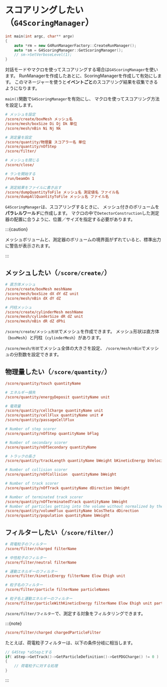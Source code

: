 # スコアリングしたい（``G4ScoringManager``）

```cpp
int main(int argc, char** argv)
{
    auto *rm = new G4RunManagerFactory::CreateRunManager();
    auto *sm = G4ScoringManager::GetScoringManager();
    // sm->SetVerboseLevel(1);
}
```

対話モードやマクロを使ってスコアリングする場合は``G4ScoringManager``を使います。
RunManagerを作成したあとに、ScoringManagerを作成して有効にします。
このマネージャーを使うと**イベントごと**のスコアリング結果を収集できるようになります。

``main()``関数で``G4ScoringManager``を有効にし、
マクロを使ってスコアリング方法を設定します。

```cfg
# メッシュを設定
/score/create/boxMesh メッシュ名
/score/mesh/boxSize Di Dj Dk 単位
/score/mesh/nBin Ni Nj Nk

# 測定量を設定
/score/quantity/物理量 スコアラー名 単位
/score/quantity/nOfStep
/score/filter/

# メッシュを閉じる
/score/close/

# ランを開始する
/run/beamOn 1

# 測定結果をファイルに書き出す
/score/dumpQuantityToFile メッシュ名 測定値名 ファイル名
/score/dumpAllQuantityToFile メッシュ名 ファイル名
```

``G4ScoringManager``は、スコアリングするときに、
メッシュ付きのボリュームを**パラレルワールド**に作成します。
マクロの中で``DetectorConstruction``した測定器の配置に合うように、位置／サイズを指定する必要があります。

:::{caution}

メッシュボリュームと、測定器のボリュームの境界面がずれていると、標準出力に警告が表示されます。

:::

## メッシュしたい（``/score/create/``）

```cfg
# 直方体メッシュ
/score/create/boxMesh meshName
/score/mesh/boxSize dX dY dZ unit
/score/mesh/nBin dX dY dZ

# 円柱メッシュ
/score/create/cylinderMesh meshName
/score/mesh/cylinderSize dR dZ unit
/score/mesh/nBin dR dZ dPhi
```

``/score/create/メッシュ形状``でメッシュを作成できます。
メッシュ形状は直方体（``boxMesh``）と円柱（``cylinderMesh``）があります。

``/score/mesh/形状``でメッシュ全体の大きさを設定、
``/score/mesh/nBin``でメッシュの分割数を設定できます。

## 物理量したい（``/score/quantity/``）

```cfg
/score/quantity/touch quantityName

# エネルギー損失
/score/quantity/energyDeposit quantityName unit

# 電荷量
/score/quantity/cellCharge quantityName unit
/score/quantity/cellFlux quantityName unit #
/score/quantity/passageCellFlux

# Number of step scorer
/score/quantity/nOfStep quantityName bFlag

# Number of secondary scorer
/score/quantity/nOfSecondary quantityName

# トラックの長さ
/score/quantity/trackLength quantityName bWeight bKineticEnergy bVelocity unit

# Number of collision scorer
/score/quantity/nOfCollision  quantityName bWeight

# Number of track scorer
/score/quantity/nOfTrack quantityName dDirection bWeight

# Number of terminated track scorer
/score/quantity/nOfTerminatedTrack quantityName bWeight
# Number of particles getting into the volume without normalized by the surface area
/score/quantity/volumeFlux quantityName bCosTheta dDirection
/score/quantity/population quantityName bWeight
```

## フィルターしたい（``/score/filter/``）

```cfg
# 荷電粒子のフィルター
/score/filter/charged filterName

# 中性粒子のフィルター
/score/filter/neutral filterName

# 運動エネルギーのフィルター
/score/filter/kineticEnergy filterName Elow Ehigh unit

# 粒子名のフィルター
/score/filter/particle filterName particleNames

# 粒子名と運動エネルギーのフィルター
/score/filter/particleWithKineticEnergy filterName Elow Ehigh unit particleNames
```

``/score/filter/フィルター``で、測定する対象をフィルタリングできます。

:::{note}

```cfg
/score/filter/charged chargedParticleFilter
```

たとえば、荷電粒子フィルターは、以下の条件分岐に相当します。

```cpp
// G4Step *aStepとする
if( aStep->GetTrack()->GetParticleDefinition()->GetPDGCharge() != 0 )
{
    // 荷電粒子に対する処理
}
```


:::
